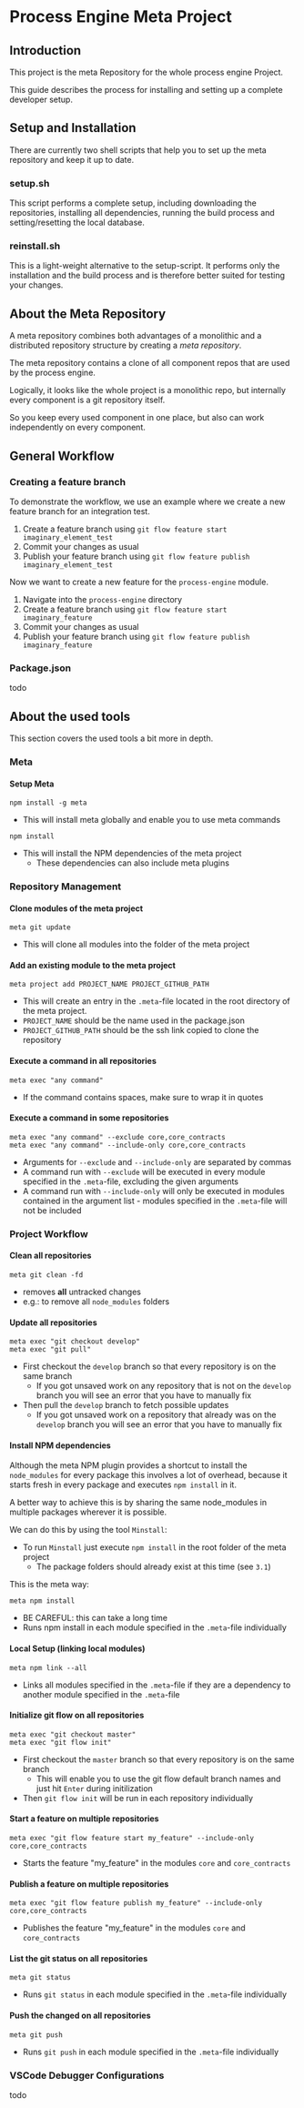 # Process Engine Meta Project

## Introduction
This project is the meta Repository for the whole process engine Project. 

This guide describes the process for installing and setting up a complete
developer setup.

## Setup and Installation

There are currently two shell scripts that help you to set up the
meta repository and keep it up to date.

### setup.sh

This script performs a complete setup, including downloading the repositories,
installing all dependencies, running the build process and setting/resetting
the local database.

### reinstall.sh

This is a light-weight alternative to the setup-script. 
It performs only the installation and the build process and is therefore better
suited for testing your changes.

## About the Meta Repository

A meta repository combines both advantages of a monolithic and a distributed
repository structure by creating a _meta repository_. 

The meta repository contains a clone of all component repos that are used by
the process engine. 

Logically, it looks like the whole project is a monolithic repo, but internally
every component is a git repository itself. 

So you keep every used component in one place, but also can work independently
on every component. 

## General Workflow

### Creating a feature branch

To demonstrate the workflow, we use an example where we create a new feature
branch for an integration test.

1. Create a feature branch using `git flow feature start imaginary_element_test`
2. Commit your changes as usual
3. Publish your feature branch using `git flow feature publish 
imaginary_element_test`

Now we want to create a new feature for the `process-engine` module. 
1. Navigate into the `process-engine` directory
2. Create a feature branch using `git flow feature start imaginary_feature`
3. Commit your changes as usual
4. Publish your feature branch using `git flow feature publish imaginary_feature`

### Package.json

todo

## About the used tools

This section covers the used tools a bit more in depth.

### Meta

#### Setup Meta

```
npm install -g meta
```

* This will install meta globally and enable you to use meta commands

```
npm install
```

* This will install the NPM dependencies of the meta project
  * These dependencies can also include meta plugins

### Repository Management

#### Clone modules of the meta project

```
meta git update
```

* This will clone all modules into the folder of the meta project

#### Add an existing module to the meta project

```
meta project add PROJECT_NAME PROJECT_GITHUB_PATH
```

* This will create an entry in the `.meta`-file located in the root directory
of the meta project.
* `PROJECT_NAME` should be the name used in the package.json
* `PROJECT_GITHUB_PATH` should be the ssh link copied to clone the repository

#### Execute a command in **all** repositories

```
meta exec "any command"
```

* If the command contains spaces, make sure to wrap it in quotes

#### Execute a command in **some** repositories

```
meta exec "any command" --exclude core,core_contracts
meta exec "any command" --include-only core,core_contracts
```

* Arguments for `--exclude` and `--include-only` are separated by commas
* A command run with `--exclude` will be executed in every module specified in
the `.meta`-file, excluding the given arguments 
* A command run with `--include-only` will only be executed in modules 
contained in the argument list - modules specified in the `.meta`-file will not
be included

### Project Workflow

#### Clean all repositories

```
meta git clean -fd
```

* removes **all** untracked changes
* e.g.: to remove all `node_modules` folders

#### Update all repositories

```
meta exec "git checkout develop"
meta exec "git pull"
```

* First checkout the `develop` branch so that every repository is on the
same branch
  * If you got unsaved work on any repository that is not on the `develop`
  branch you will see an error that you have to manually fix
* Then pull the `develop` branch to fetch possible updates
  * If you got unsaved work on a repository that already was on the `develop`
  branch you will see an error that you have to manually fix

#### Install NPM dependencies

Although the meta NPM plugin provides a shortcut to install the `node_modules`
for every package this involves a lot of overhead, because it starts fresh in
every package and executes `npm install` in it.

A better way to achieve this is by sharing the same node_modules in multiple
packages wherever it is possible.

We can do this by using the tool `Minstall`:

* To run `Minstall` just execute `npm install` in the root folder of the meta
project
  * The package folders should already exist at this time (see `3.1`)


This is the meta way: 

```
meta npm install
```

* BE CAREFUL: this can take a long time
* Runs npm install in each module specified in the `.meta`-file individually

#### Local Setup (linking local modules)

```
meta npm link --all
```

* Links all modules specified in the `.meta`-file if they are a dependency to
another module specified in the `.meta`-file

#### Initialize git flow on all repositories

```
meta exec "git checkout master"
meta exec "git flow init"
```

* First checkout the `master` branch so that every repository is on the same
branch
  * This will enable you to use the git flow default branch names and just hit
  `Enter` during initilization
* Then `git flow init` will be run in each repository individually

#### Start a feature on multiple repositories

```
meta exec "git flow feature start my_feature" --include-only core,core_contracts
```

* Starts the feature "my_feature" in the modules `core` and `core_contracts`

#### Publish a feature on multiple repositories

```
meta exec "git flow feature publish my_feature" --include-only core,core_contracts
```

* Publishes the feature "my_feature" in the modules `core` and `core_contracts`

#### List the git status on all repositories

```
meta git status
```

* Runs `git status` in each module specified in the `.meta`-file individually

#### Push the changed on all repositories

```
meta git push
```

* Runs `git push` in each module specified in the `.meta`-file individually

### VSCode Debugger Configurations

todo
